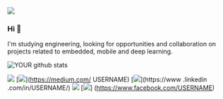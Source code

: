 <img src="https://github.com/pr2tik1/pr2tik1/blob/master/IMAGE-NAME">

### Hi 👋
I'm studying engineering, looking for opportunities and collaboration on projects related to embedded, mobile and deep learning.


![YOUR github stats](https://github-readme-stats.vercel.app/api?username=USERNAME)

[<img src="https://img.shields.io/badge/twitter-%231DA1F2.svg?&style=for-the-badge&logo=twitter&logoColor=white" />](https://twitter.com/USERNAME ) [<img src="https://img.shields.io/badge/medium-%2312100E.svg?&style=for-the-badge&logo=medium&logoColor=white" />](https://medium.com/ USERNAME) [<img src="https://img.shields.io/badge/linkedin-%230077B5.svg?&style=for-the-badge&logo=linkedin&logoColor=white" />](https://www .linkedin .com/in/USERNAME/) [<img src = "https://img.shields.io/badge/instagram-%23E4405F.svg?&style=for-the-badge&logo=instagram&logoColor=white">]( https://www.instagram.com/USERNAME/) [<img src = "https://img.shields.io/badge/facebook-%231877F2.svg?&style=for-the-badge&logo=facebook&logoColor=white" >] (https://www.facebook.com/USERNAME)

<!---
Cain-20/Cain-20 is a ✨ special ✨ repository because its `README.md` (this file) appears on your GitHub profile.
You can click the Preview link to take a look at your changes.
--->
